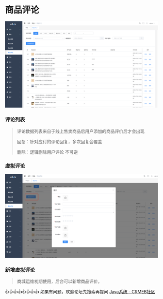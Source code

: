 # 商品评论

![image-20220811161853059](../../../images/image-20220811161853059.png)

### 评论列表

> 评论数据列表来自于线上售卖商品后用户添加的商品评价后才会出现
>
> 回复：针对应付的评论回复，多次回复会覆盖
>
> 删除：逻辑删除用户评论 不可逆

### 虚拟评论

![image-20220811162716991](../../../images/image-20220811162716991.png)

### 新增虚拟评论

> 商城运维初期使用，后台可以新增商品评价。

👍👍👍👍👍👍👍👍 如果有问题，欢迎论坛先搜索再提问 [Java系统 - CRMEB社区](https://q.crmeb.com/?categoryId=122&sequence=0)

